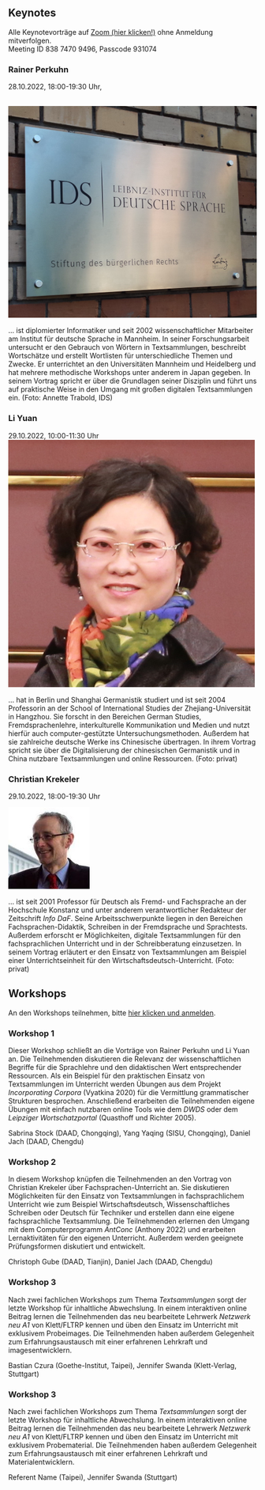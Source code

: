 ## Keynotes

<div>
Alle Keynotevorträge auf <a href="https://us06web.zoom.us/j/83874709496?pwd=TExWTm53UkNSUnFBU2lpVzN3NnRPdz09">Zoom (hier klicken!)</a> ohne Anmeldung mitverfolgen.<br>
<emph>Meeting ID</emph> 838 7470 9496, <emph>Passcode</emph> 931074
</div>

### Rainer Perkuhn

<div class="containerImgBio">

  <emph>28.10.2022, 18:00-19:30 Uhr</emph>, 
  
  <br>
  
  <div>
    <img src='images/img_ids.jpg' class='portrait'>
  </div>

  <p class="bio">
  ... ist diplomierter Informatiker und seit 2002 wissenschaftlicher Mitarbeiter am Institut für deutsche Sprache in Mannheim. In seiner Forschungsarbeit untersucht er den Gebrauch von Wörtern in Textsammlungen, beschreibt Wortschätze und erstellt Wortlisten für unterschiedliche Themen und Zwecke. Er unterrichtet an den Universitäten Mannheim und Heidelberg und hat mehrere methodische Workshops unter anderem in Japan gegeben. In seinem Vortrag spricht er über die Grundlagen seiner Disziplin und führt uns auf praktische Weise in den Umgang mit großen digitalen Textsammlungen ein. (Foto: Annette Trabold, IDS)
  </p>
</div>

### Li Yuan

<div class="containerImgBio">
  <emph>29.10.2022, 10:00-11:30 Uhr</emph><br>

  <div>
    <img src='images/img_li.jpg' class='portrait'>
  </div>
  
  <p class="bio">
  ... hat in Berlin und Shanghai Germanistik studiert und ist seit 2004 Professorin an der School of International Studies der Zhejiang-Universität in Hangzhou. Sie forscht in den Bereichen German Studies, Fremdsprachenlehre, interkulturelle Kommunikation und Medien und nutzt hierfür auch computer-gestützte Untersuchungsmethoden. Außerdem hat sie zahlreiche deutsche Werke ins Chinesische übertragen. In ihrem Vortrag spricht sie über die Digitalisierung der chinesischen Germanistik und in China nutzbare Textsammlungen und online Ressourcen. (Foto: privat)
  </p>
</div>

### Christian Krekeler

<div class="containerImgBio">

  <emph>29.10.2022, 18:00-19:30 Uhr</emph><br>


  <div>
    <img src='images/img_krekeler.jpg' class='portrait'>
  </div>
  
  <p class="bio">
  ... ist seit 2001 Professor für Deutsch als Fremd- und Fachsprache an der Hochschule Konstanz und unter anderem verantwortlicher Redakteur der Zeitschrift <i>Info DaF</i>. Seine Arbeitsschwerpunkte liegen in den Bereichen Fachsprachen-Didaktik, Schreiben in der Fremdsprache und Sprachtests. Außerdem erforscht er Möglichkeiten, digitale Textsammlungen für den fachsprachlichen Unterricht und in der Schreibberatung einzusetzen. In seinem Vortrag erläutert er den Einsatz von Textsammlungen am Beispiel einer Unterrichtseinheit für den Wirtschaftsdeutsch-Unterricht. (Foto: privat)
  </p>
</div>

## Workshops


<div>
An den Workshops teilnehmen, bitte <a href="/registration.html">hier klicken und anmelden</a>.
</div>

### Workshop 1

Dieser Workshop schließt an die Vorträge von Rainer Perkuhn und Li Yuan an. Die Teilnehmenden diskutieren die Relevanz der wissenschaftlichen Begriffe für die Sprachlehre und den didaktischen Wert entsprechender Ressourcen. Als ein Beispiel für den praktischen Einsatz von Textsammlungen im Unterricht werden Übungen aus dem Projekt *Incorporating Corpora* (Vyatkina 2020) für die Vermittlung grammatischer Strukturen besprochen. Anschließend erarbeiten die Teilnehmenden eigene Übungen mit einfach nutzbaren online Tools wie dem *DWDS* oder dem *Leipziger Wortschatzportal* (Quasthoff und Richter 2005). 

Sabrina Stock (DAAD, Chongqing), Yang Yaqing (SISU, Chongqing), Daniel Jach (DAAD, Chengdu)  

### Workshop 2

In diesem Workshop knüpfen die Teilnehmenden an den Vortrag von Christian Krekeler über Fachsprachen-Unterricht an. Sie diskutieren Möglichkeiten für den Einsatz von Textsammlungen in fachsprachlichem Unterricht wie zum Beispiel Wirtschaftsdeutsch, Wissenschaftliches Schreiben oder Deutsch für Techniker und erstellen dann eine eigene fachsprachliche Textsammlung. Die Teilnehmenden erlernen den Umgang mit dem Computerprogramm *AntConc* (Anthony 2022) und erarbeiten Lernaktivitäten für den eigenen Unterricht. Außerdem werden geeignete Prüfungsformen diskutiert und entwickelt. 

Christoph Gube (DAAD, Tianjin), Daniel Jach (DAAD, Chengdu)

### Workshop 3

Nach zwei fachlichen Workshops zum Thema *Textsammlungen* sorgt der letzte Workshop für inhaltliche Abwechslung. In einem interaktiven online Beitrag lernen die Teilnehmenden das neu bearbeitete Lehrwerk *Netzwerk neu A1* von Klett/FLTRP kennen und üben den Einsatz im Unterricht mit exklusivem Probeimages. Die Teilnehmenden haben außerdem Gelegenheit zum Erfahrungsaustausch mit einer erfahrenen Lehrkraft und imagesentwicklern. 

Bastian Czura (Goethe-Institut, Taipei), Jennifer Swanda (Klett-Verlag, Stuttgart)

### Workshop 3

Nach zwei fachlichen Workshops zum Thema *Textsammlungen* sorgt der letzte Workshop für inhaltliche Abwechslung. In einem interaktiven online Beitrag lernen die Teilnehmenden das neu bearbeitete Lehrwerk *Netzwerk neu A1* von Klett/FLTRP kennen und üben den Einsatz im Unterricht mit exklusivem Probematerial. Die Teilnehmenden haben außerdem Gelegenheit zum Erfahrungsaustausch mit einer erfahrenen Lehrkraft und Materialentwicklern. 

Referent Name (Taipei), Jennifer Swanda (Stuttgart)